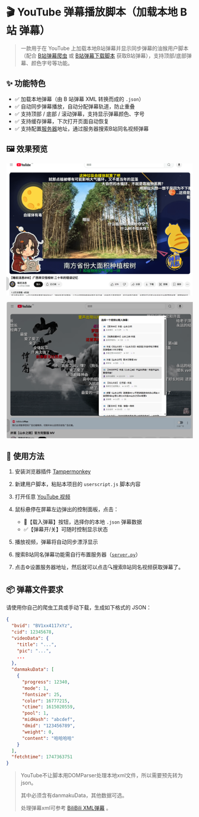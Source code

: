 # 🎬 YouTube 弹幕播放脚本（加载本地 B站 弹幕）

> 一款用于在 YouTube 上加载本地B站弹幕并显示同步弹幕的油猴用户脚本（配合 [B站弹幕爬虫](../bilibili_crawler/README.md) 或 [B站弹幕下载脚本](https://greasyfork.org/zh-CN/scripts/534432-bilibili-%E8%A7%86%E9%A2%91%E5%BC%B9%E5%B9%95%E7%BB%9F%E8%AE%A1-%E4%B8%8B%E8%BD%BD-%E6%9F%A5%E8%AF%A2%E5%8F%91%E9%80%81%E8%80%85) 获取B站弹幕），支持顶部/底部弹幕、颜色字号等功能。


## ✨ 功能特色

* ✅ 加载本地弹幕（由 B 站弹幕 XML 转换而成的 `.json`）
* ✅ 自动同步弹幕播放，自动分配弹幕轨道，防止重叠
* ✅ 支持顶部 / 底部 / 滚动弹幕，支持显示弹幕颜色、字号
* ✅ 支持缓存弹幕，下次打开页面自动恢复
* ✅ 支持配置[服务器](../bilibili_crawler/README.md#-bilibili-弹幕接口服务serverpy)地址，通过服务器搜索B站同名视频弹幕


## 🖼️ 效果预览

![demo01](../images/youtube-danmaku-player-example01.png)

![demo02](../images/youtube-danmaku-player-example02.png)


## 🚀 使用方法

1. 安装浏览器插件 [Tampermonkey](https://www.tampermonkey.net/)
2. 新建用户脚本，粘贴本项目的 `userscript.js` 脚本内容
3. 打开任意 [YouTube 视频](https://www.youtube.com/watch)
4. 鼠标悬停在屏幕左边弹出的控制面板，点击：

   * 📂【载入弹幕】按钮，选择你的本地 `.json` 弹幕数据
   * ✅【弹幕开/关】可随时控制显示状态
5. 播放视频，弹幕将自动同步漂浮显示
6. 搜索B站同名弹幕功能需自行布置服务器（[`server.py`](../bilibili_crawler/server.py)）
7. 点击⚙️设置服务器地址，然后就可以点击🔍搜索B站同名视频获取弹幕了。

## 📦 弹幕文件要求

请使用你自己的爬虫工具或手动下载，生成如下格式的 JSON：

```json
{
  "bvid": "BV1xx4117xYz",
  "cid": 12345678,
  "videoData": {
    "title": "...",
    "pic": "...",
    ...
  },
  "danmakuData": [
    {
      "progress": 12340,
      "mode": 1,
      "fontsize": 25,
      "color": 16777215,
      "ctime": 1615020559,
      "pool": 1,
      "midHash": "abcdef",
      "dmid": "123456789",
      "weight": 0,
      "content": "哈哈哈哈"
    }
  ],
  "fetchtime": 1747363751
}
```

> YouTube不让脚本用DOMParser处理本地xml文件，所以需要预先转为json。
> 
> 其中必须含有danmakuData，其他数据可选。
> 
> 处理弹幕xml可参考 [BiliBili XML弹幕](https://github.com/SocialSisterYi/bilibili-API-collect/blob/master/docs/danmaku/danmaku_xml.md) 。





